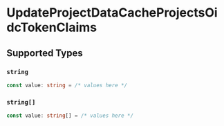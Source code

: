 # UpdateProjectDataCacheProjectsOidcTokenClaims


## Supported Types

### `string`

```typescript
const value: string = /* values here */
```

### `string[]`

```typescript
const value: string[] = /* values here */
```

